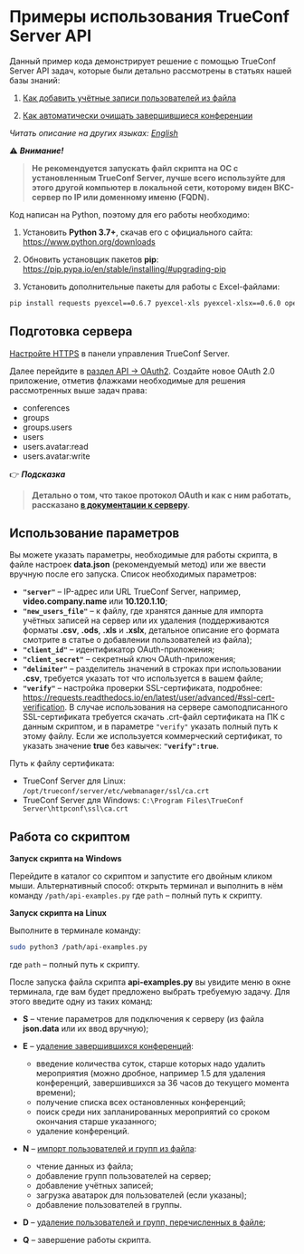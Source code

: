 # Примеры использования TrueConf Server API

Данный пример кода демонстрирует решение с помощью TrueConf Server API задач, которые были детально рассмотрены в статьях нашей базы знаний:

1. [Как добавить учётные записи пользователей из файла](https://trueconf.ru/blog/baza-znaniy/kak-dobavit-uchyotnye-zapisi-polzovatelej-iz-fajla.html)

1. [Как автоматически очищать завершившиеся конференции](https://trueconf.ru/blog/baza-znaniy/kak-avtomaticheski-ochishhat-zavershivshiesya-konferenczii.html)

*Читать описание на других языках: [English](README.md)*

:warning: ***Внимание!***
> **Не рекомендуется запускать файл скрипта на ОС с установленным TrueConf Server, лучше всего используйте для этого другой компьютер в локальной сети, которому виден ВКС-сервер по IP или доменному именю (FQDN).**

Код написан на Python, поэтому для его работы необходимо:

1. Установить **Python 3.7+**, скачав его с официального сайта: https://www.python.org/downloads 

1. Обновить установщик пакетов **pip**: https://pip.pypa.io/en/stable/installing/#upgrading-pip 

1. Установить дополнительные пакеты для работы с Excel-файлами:

```bash
pip install requests pyexcel==0.6.7 pyexcel-xls pyexcel-xlsx==0.6.0 openpyxl==3.0.10
```

## Подготовка сервера

[Настройте HTTPS](https://trueconf.ru/blog/baza-znaniy/kak-nastroit-webrtc-konferentsii-v-chrome.html#_HTTPS) в панели управления TrueConf Server.

Далее перейдите в [раздел API → OAuth2](https://docs.trueconf.com/server/admin/web-config#oauth2). Создайте новое OAuth 2.0 приложение, отметив флажками необходимые для решения рассмотренных выше задач права:

- conferences
- groups
- groups.users
- users
- users.avatar:read
- users.avatar:write

:point_right: ***Подсказка***
> **Детально о том, что такое протокол OAuth и как с ним работать, рассказано [в документации к серверу](https://docs.trueconf.com/server/admin/web-config#oauth2).**

## Использование параметров

Вы можете указать параметры, необходимые для работы скрипта, в файле настроек **data.json** (рекомендуемый метод) или же ввести вручную после его запуска. Список необходимых параметров:

- **`"server"`** – IP-адрес или URL TrueConf Server, например, **video.company.name** или **10.120.1.10**;
- **`"new_users_file"`** – к файлу, где хранятся данные для импорта учётных записей на сервер или их удаления (поддерживаются форматы **.csv**, **.ods**, **.xls** и **.xslx**, детальное описание его формата смотрите в статье о добавлении пользователей из файла);
- **`"client_id"`** – идентификатор OAuth-приложения;
- **`"client_secret"`** – секретный ключ OAuth-приложения;
- **`"delimiter"`** – разделитель значений в строках при использовании **.csv**, требуется указать тот что используется в вашем файле;
- **`"verify"`** – настройка проверки SSL-сертификата, подробнее: https://requests.readthedocs.io/en/latest/user/advanced/#ssl-cert-verification. В случае использования на сервере самоподписанного SSL-сертификата требуется скачать .crt-файл сертификата на ПК с данным скриптом, и в параметре `"verify"` указать полный путь к этому файлу. Если же используется коммерческий сертификат, то указать значение **true** без кавычек: **`"verify":true`**.

Путь к файлу сертификата:
- TrueConf Server для Linux: `/opt/trueconf/server/etc/webmanager/ssl/ca.crt`
- TrueConf Server для Windows: `C:\Program Files\TrueConf Server\httpconf\ssl\ca.crt`

## Работа со скриптом

**Запуск скрипта на Windows**

Перейдите в каталог со скриптом и запустите его двойным кликом мыши. Альтернативный способ: открыть терминал и выполнить в нём команду `/path/api-examples.py` где `path` – полный путь к скрипту.

**Запуск скрипта на Linux**

Выполните в терминале команду:

```bash
sudo python3 /path/api-examples.py
```

где `path` – полный путь к скрипту.

После запуска файла скрипта **api-examples.py** вы увидите меню в окне терминала, где вам будет предложено выбрать требуемую задачу. Для этого введите одну из таких команд:

- **S** – чтение параметров для подключения к серверу (из файла **json.data** или их ввод вручную);

- **E** – [удаление завершившихся конференций](https://trueconf.ru/blog/baza-znaniy/kak-avtomaticheski-ochishhat-zavershivshiesya-konferenczii.html):
  - введение количества суток, старше которых надо удалить мероприятия (можно дробное, например 1.5 для удаления конференций, завершившихся за 36 часов до текущего момента времени);
  - получение списка всех остановленных конференций;
  - поиск среди них запланированных мероприятий со сроком окончания старше указанного;
  - удаление конференций.

- **N** – [импорт пользователей и групп из файла](https://trueconf.ru/blog/baza-znaniy/kak-dobavit-uchyotnye-zapisi-polzovatelej-iz-fajla.html):
  - чтение данных из файла;
  - добавление групп пользователей на сервер;
  - добавление учётных записей;
  - загрузка аватарок для пользователей (если указаны);
  - добавление пользователей в группы.

- **D** – [удаление пользователей и групп, перечисленных в файле](https://trueconf.ru/blog/baza-znaniy/kak-dobavit-uchyotnye-zapisi-polzovatelej-iz-fajla.html#i-2);

- **Q** – завершение работы скрипта.
